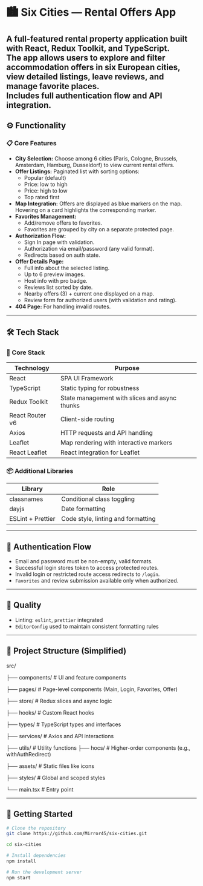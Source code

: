 # 🏙️ Six Cities — Rental Offers App

A full-featured rental property application built with **React**, **Redux Toolkit**, and **TypeScript**.  
The app allows users to explore and filter accommodation offers in six European cities, view detailed listings, leave reviews, and manage favorite places.  
Includes full authentication flow and API integration.
---

## ⚙️ Functionality

### 📋 Core Features

- **City Selection:** Choose among 6 cities (Paris, Cologne, Brussels, Amsterdam, Hamburg, Dusseldorf) to view current rental offers.
- **Offer Listings:** Paginated list with sorting options:
  - Popular (default)
  - Price: low to high
  - Price: high to low
  - Top rated first
- **Map Integration:** Offers are displayed as blue markers on the map. Hovering on a card highlights the corresponding marker.
- **Favorites Management:**
  - Add/remove offers to favorites.
  - Favorites are grouped by city on a separate protected page.
- **Authorization Flow:**
  - Sign In page with validation.
  - Authorization via email/password (any valid format).
  - Redirects based on auth state.
- **Offer Details Page:**
  - Full info about the selected listing.
  - Up to 6 preview images.
  - Host info with pro badge.
  - Reviews list sorted by date.
  - Nearby offers (3) + current one displayed on a map.
  - Review form for authorized users (with validation and rating).
- **404 Page:** For handling invalid routes.

---

## 🛠 Tech Stack

### 🚀 Core Stack

| Technology         | Purpose                                         |
|-------------------|--------------------------------------------------|
| React             | SPA UI Framework                                 |
| TypeScript        | Static typing for robustness                     |
| Redux Toolkit     | State management with slices and async thunks   |
| React Router v6   | Client-side routing                              |
| Axios             | HTTP requests and API handling                   |
| Leaflet           | Map rendering with interactive markers           |
| React Leaflet     | React integration for Leaflet                    |

### 📦 Additional Libraries

| Library                  | Role                                      |
|--------------------------|-------------------------------------------|
| classnames               | Conditional class toggling                |
| dayjs                    | Date formatting                           |
| ESLint + Prettier        | Code style, linting and formatting        |

---

## 🔐 Authentication Flow

- Email and password must be non-empty, valid formats.
- Successful login stores token to access protected routes.
- Invalid login or restricted route access redirects to `/login`.
- `Favorites` and review submission available only when authorized.

---

## 🧪 Quality

- Linting: `eslint`, `prettier` integrated
- `EditorConfig` used to maintain consistent formatting rules

---

## 📂 Project Structure (Simplified)

src/

├── components/ # UI and feature components

├── pages/ # Page-level components (Main, Login, Favorites, Offer)

├── store/ # Redux slices and async logic

├── hooks/ # Custom React hooks

├── types/ # TypeScript types and interfaces

├── services/ # Axios and API interactions

├── utils/ # Utility functions
├── hocs/ # Higher-order components (e.g., withAuthRedirect)

├── assets/ # Static files like icons

├── styles/ # Global and scoped styles

└── main.tsx # Entry point

---

## 🚀 Getting Started

```bash
# Clone the repository
git clone https://github.com/Mirror45/six-cities.git

cd six-cities

# Install dependencies
npm install

# Run the development server
npm start
```
